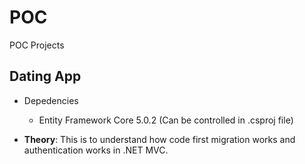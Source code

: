 # POC

POC Projects

## Dating App

- Depedencies
    - Entity Framework Core 5.0.2 (Can be controlled in .csproj file)

- **Theory**: This is to understand how code first migration works and authentication works in .NET MVC.
